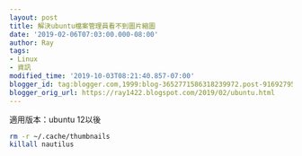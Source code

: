 ```yaml
---
layout: post
title: 解決ubuntu檔案管理員看不到圖片縮圖
date: '2019-02-06T07:03:00.000-08:00'
author: Ray
tags:
- Linux
- 資訊
modified_time: '2019-10-03T08:21:40.857-07:00'
blogger_id: tag:blogger.com,1999:blog-3652771586318239972.post-9169279551592402424
blogger_orig_url: https://ray1422.blogspot.com/2019/02/ubuntu.html
---
```


適用版本：ubuntu 12以後 


```bash
rm -r ~/.cache/thumbnails
killall nautilus
```
